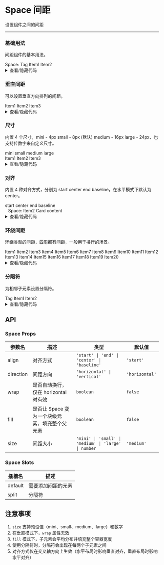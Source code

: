 # Space 间距

设置组件之间的间距

---

### 基础用法

间距组件的基本用法。

<div class="cell-demo">
  <yc-space>
    <yc-typography-text>Space:</yc-typography-text>
    <yc-tag v-if="false" color='arcoblue'>Tag</yc-tag>
    <yc-button type="primary">Item1</yc-button>
    <yc-button type="primary">Item2</yc-button>
    <yc-switch defaultChecked />
  </yc-space>
</div>

<details>
<summary>查看/隐藏代码</summary>

```vue
<template>
  <yc-space>
    <yc-typography-text>Space:</yc-typography-text>
    <yc-tag
      v-if="false"
      color="arcoblue">
      Tag
    </yc-tag>
    <yc-button type="primary">Item1</yc-button>
    <yc-button type="primary">Item2</yc-button>
    <yc-switch defaultChecked />
  </yc-space>
</template>
```

</details>

### 垂直间距

可以设置垂直方向排列的间距。

<div class="cell-demo">
  <yc-space direction="vertical" fill>
    <yc-button type="primary" long>Item1</yc-button>
    <yc-button type="primary" long>Item2</yc-button>
    <yc-button type="primary" long>Item3</yc-button>
  </yc-space>
</div>

<details>
<summary>查看/隐藏代码</summary>

```vue
<template>
  <yc-space
    direction="vertical"
    fill>
    <yc-button
      type="primary"
      long
      >Item1</yc-button
    >
    <yc-button
      type="primary"
      long
      >Item2</yc-button
    >
    <yc-button
      type="primary"
      long
      >Item3</yc-button
    >
  </yc-space>
</template>
```

</details>

### 尺寸

内置 4 个尺寸，<yc-tag>mini - 4px</yc-tag> <yc-tag>small - 8px (默认)</yc-tag> <yc-tag>medium - 16px</yc-tag> <yc-tag>large - 24px</yc-tag>，也支持传数字来自定义尺寸。

<div class="cell-demo">
  <div>
    <div style="marginBottom: 20px">
      <yc-radio-group v-model="size" type='button'>
        <yc-radio value="mini">mini</yc-radio>
        <yc-radio value="small">small</yc-radio>
        <yc-radio value="medium">medium</yc-radio>
        <yc-radio value="large">large</yc-radio>
      </yc-radio-group>
    </div>
    <yc-space :size="size">
      <yc-button type="primary">Item1</yc-button>
      <yc-button type="primary">Item2</yc-button>
      <yc-button type="primary">Item3</yc-button>
    </yc-space>
  </div>
</div>

<details>
<summary>查看/隐藏代码</summary>

```vue
<template>
  <div>
    <div style="marginBottom: 20px">
      <yc-radio-group
        v-model="size"
        type="button">
        <yc-radio value="mini">mini</yc-radio>
        <yc-radio value="small">small</yc-radio>
        <yc-radio value="medium">medium</yc-radio>
        <yc-radio value="large">large</yc-radio>
      </yc-radio-group>
    </div>
    <yc-space :size="size">
      <yc-button type="primary">Item1</yc-button>
      <yc-button type="primary">Item2</yc-button>
      <yc-button type="primary">Item3</yc-button>
    </yc-space>
  </div>
</template>

<script setup lang="ts">
import { ref } from 'vue';
const size = ref('medium');
</script>
```

</details>

### 对齐

内置 4 种对齐方式，分别为 <yc-tag>start</yc-tag> <yc-tag>center</yc-tag> <yc-tag>end</yc-tag> <yc-tag>baseline</yc-tag>，在水平模式下默认为 <yc-tag>center</yc-tag>。

<div class="cell-demo">
  <div>
    <div style="marginBottom: 20px">
      <yc-radio-group v-model="align" type='button'>
        <yc-radio value="start">start</yc-radio>
        <yc-radio value="center">center</yc-radio>
        <yc-radio value="end">end</yc-radio>
        <yc-radio value="baseline">baseline</yc-radio>
      </yc-radio-group>
    </div>
    <yc-space :align="align" style="backgroundColor: var(--color-fill-2);padding: 10px;">
      <yc-typography-text>Space:</yc-typography-text>
      <yc-button type="primary">Item2</yc-button>
      <yc-card title='Card'>
        Card content
      </yc-card>
    </yc-space>
  </div>
</div>

<details>
<summary>查看/隐藏代码</summary>

```vue
<template>
  <div>
    <div style="marginBottom: 20px">
      <yc-radio-group
        v-model="align"
        type="button">
        <yc-radio value="start">start</yc-radio>
        <yc-radio value="center">center</yc-radio>
        <yc-radio value="end">end</yc-radio>
        <yc-radio value="baseline">baseline</yc-radio>
      </yc-radio-group>
    </div>
    <yc-space
      :align="align"
      style="backgroundColor: var(--color-fill-2);padding: 10px;">
      <yc-typography-text>Space:</yc-typography-text>
      <yc-button type="primary">Item2</yc-button>
      <yc-card title="Card"> Card content </yc-card>
    </yc-space>
  </div>
</template>

<script setup lang="ts">
import { ref } from 'vue';
const align = ref('center');
</script>
```

</details>

### 环绕间距

环绕类型的间距，四周都有间距，一般用于换行的场景。

<div class="cell-demo">
  <yc-space wrap>
    <yc-button type="primary">Item1</yc-button>
    <yc-button type="primary">Item2</yc-button>
    <yc-button type="primary">Item3</yc-button>
    <yc-button type="primary">Item4</yc-button>
    <yc-button type="primary">Item5</yc-button>
    <yc-button type="primary">Item6</yc-button>
    <yc-button type="primary">Item7</yc-button>
    <yc-button type="primary">Item8</yc-button>
    <yc-button type="primary">Item9</yc-button>
    <yc-button type="primary">Item10</yc-button>
    <yc-button type="primary">Item11</yc-button>
    <yc-button type="primary">Item12</yc-button>
    <yc-button type="primary">Item13</yc-button>
    <yc-button type="primary">Item14</yc-button>
    <yc-button type="primary">Item15</yc-button>
    <yc-button type="primary">Item16</yc-button>
    <yc-button type="primary">Item17</yc-button>
    <yc-button type="primary">Item18</yc-button>
    <yc-button type="primary">Item19</yc-button>
    <yc-button type="primary">Item20</yc-button>
  </yc-space>
</div>

<details>
<summary>查看/隐藏代码</summary>

```vue
<template>
  <yc-space wrap>
    <yc-button type="primary">Item1</yc-button>
    <yc-button type="primary">Item2</yc-button>
    <yc-button type="primary">Item3</yc-button>
    <yc-button type="primary">Item4</yc-button>
    <yc-button type="primary">Item5</yc-button>
    <yc-button type="primary">Item6</yc-button>
    <yc-button type="primary">Item7</yc-button>
    <yc-button type="primary">Item8</yc-button>
    <yc-button type="primary">Item9</yc-button>
    <yc-button type="primary">Item10</yc-button>
    <yc-button type="primary">Item11</yc-button>
    <yc-button type="primary">Item12</yc-button>
    <yc-button type="primary">Item13</yc-button>
    <yc-button type="primary">Item14</yc-button>
    <yc-button type="primary">Item15</yc-button>
    <yc-button type="primary">Item16</yc-button>
    <yc-button type="primary">Item17</yc-button>
    <yc-button type="primary">Item18</yc-button>
    <yc-button type="primary">Item19</yc-button>
    <yc-button type="primary">Item20</yc-button>
  </yc-space>
</template>
```

</details>

### 分隔符

为相邻子元素设置分隔符。

<div class="cell-demo">
  <yc-space>
    <template #split>
      <yc-divider direction="vertical" />
    </template>
    <yc-tag v-if="false" color='arcoblue'>Tag</yc-tag>
    <yc-button type="primary">Item1</yc-button>
    <yc-button type="primary">Item2</yc-button>
    <yc-switch defaultChecked />
  </yc-space>
</div>

<details>
<summary>查看/隐藏代码</summary>

```vue
<template>
  <yc-space>
    <template #split>
      <yc-divider direction="vertical" />
    </template>
    <yc-tag
      v-if="false"
      color="arcoblue"
      >Tag</yc-tag
    >
    <yc-button type="primary">Item1</yc-button>
    <yc-button type="primary">Item2</yc-button>
    <yc-switch defaultChecked />
  </yc-space>
</template>
```

</details>

<script setup>
import { ref, reactive } from 'vue';
const align = ref('center');
const size = ref('medium');
</script>

## API

### Space Props

| 参数名    | 描述                                          | 类型                                                 | 默认值         |
| --------- | --------------------------------------------- | ---------------------------------------------------- | -------------- |
| align     | 对齐方式                                      | `'start' \| 'end' \| 'center' \| 'baseline'`         | `'start'`      |
| direction | 间距方向                                      | `'horizontal' \| 'vertical'`                         | `'horizontal'` |
| wrap      | 是否自动换行，仅在 horizontal 时有效          | `boolean`                                            | `false`        |
| fill      | 是否让 Space 变为一个块级元素，填充整个父元素 | `boolean`                                            | `false`        |
| size      | 间距大小                                      | `'mini' \| 'small' \| 'medium' \| 'large' \| number` | `'medium'`     |

### Space Slots

| 插槽名  | 描述               |
| ------- | ------------------ |
| default | 需要添加间距的元素 |
| split   | 分隔符             |

## 注意事项

1. `size` 支持预设值（mini、small、medium、large）和数字
2. 在垂直模式下，`wrap` 属性无效
3. `fill` 模式下，子元素会平均分布并填充整个容器宽度
4. 使用分隔符时，分隔符会出现在每两个子元素之间
5. 对齐方式仅在交叉轴方向上生效（水平布局时影响垂直对齐，垂直布局时影响水平对齐）
